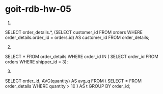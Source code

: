 # goit-rdb-hw-05
1)
 SELECT 
	order_details.*,
	(SELECT customer_id 
	FROM orders 
    WHERE order_details.order_id = orders.id) AS customer_id
FROM order_details;

2)
SELECT *
FROM order_details
WHERE order_id IN (
	SELECT order_id
    	FROM orders
    	WHERE shipper_id = 3);
  
3)
SELECT 
	order_id, 
    	AVG(quantity) AS avg_q
FROM (
	SELECT *
    	FROM order_details
   	WHERE quantity > 10
    ) AS t
GROUP BY order_id;
